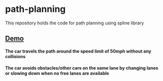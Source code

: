 # path-planning
This repository holds the code for path planning using spline library

## [Demo](https://youtu.be/F57NrBqrm7Y)

#### The car travels the path around the speed limit of 50mph without any collisions
#### The car avoids obstacles/other cars on the same lane by changing lanes or slowing down when no free lanes are available
